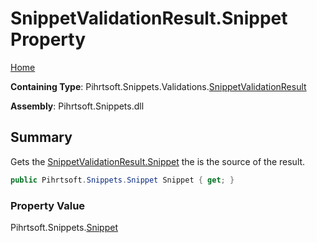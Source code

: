 # SnippetValidationResult\.Snippet Property

[Home](../../../../../README.md)

**Containing Type**: Pihrtsoft\.Snippets\.Validations\.[SnippetValidationResult](../README.md)

**Assembly**: Pihrtsoft\.Snippets\.dll

## Summary

Gets the [SnippetValidationResult.Snippet](./README.md) the is the source of the result\.

```csharp
public Pihrtsoft.Snippets.Snippet Snippet { get; }
```

### Property Value

Pihrtsoft\.Snippets\.[Snippet](../../../Snippet/README.md)

